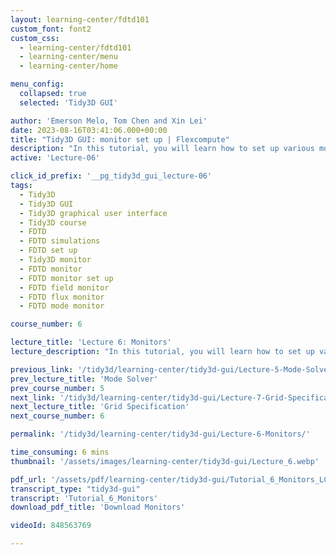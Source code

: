 ```yaml
---
layout: learning-center/fdtd101
custom_font: font2
custom_css:
  - learning-center/fdtd101
  - learning-center/menu
  - learning-center/home

menu_config:
  collapsed: true
  selected: 'Tidy3D GUI'

author: 'Emerson Melo, Tom Chen and Xin Lei'
date: 2023-08-16T03:41:06.000+00:00
title: "Tidy3D GUI: monitor set up | Flexcompute"
description: "In this tutorial, you will learn how to set up various monitors to calculate and visualize data from FDTD simulations. To illustrate the process, we will use a focusing grating coupler built on a silicon-on-insulator platform. This coupler is used to vertically couple light into and out of photonic integrated circuits using optical fibers."
active: 'Lecture-06'

click_id_prefix: '__pg_tidy3d_gui_lecture-06'
tags:
  - Tidy3D
  - Tidy3D GUI
  - Tidy3D graphical user interface
  - Tidy3D course
  - FDTD
  - FDTD simulations
  - FDTD set up
  - Tidy3D monitor
  - FDTD monitor
  - FDTD monitor set up
  - FDTD field monitor
  - FDTD flux monitor
  - FDTD mode monitor

course_number: 6

lecture_title: 'Lecture 6: Monitors'
lecture_description: "In this tutorial, you will learn how to set up various monitors to calculate and visualize data from FDTD simulations. To illustrate the process, we will use a focusing grating coupler built on a silicon-on-insulator platform. This coupler is used to vertically couple light into and out of photonic integrated circuits using optical fibers."

previous_link: '/tidy3d/learning-center/tidy3d-gui/Lecture-5-Mode-Solver/'
prev_lecture_title: 'Mode Solver'
prev_course_number: 5
next_link: '/tidy3d/learning-center/tidy3d-gui/Lecture-7-Grid-Specification/'
next_lecture_title: 'Grid Specification'
next_course_number: 6

permalink: '/tidy3d/learning-center/tidy3d-gui/Lecture-6-Monitors/'

time_consuming: 6 mins
thumbnail: '/assets/images/learning-center/tidy3d-gui/Lecture_6.webp'

pdf_url: '/assets/pdf/learning-center/tidy3d-gui/Tutorial_6_Monitors_LC.pdf'
transcript_type: "tidy3d-gui"
transcript: 'Tutorial_6_Monitors'
download_pdf_title: 'Download Monitors'

videoId: 848563769

---
```

